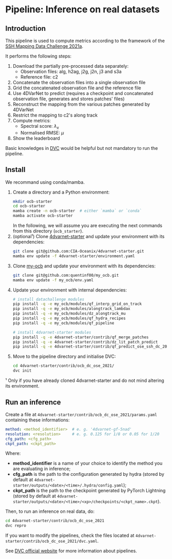 # Pipeline: Inference on real datasets

## Introduction

This pipeline is used to compute metrics according to the framework of the
[SSH Mapping Data Challenge 2021a](https://github.com/ocean-data-challenges/2021a_SSH_mapping_OSE).

It performs the following steps:

1. Download the partially pre-processed data separately:
    - Observation files: alg, h2ag, j2g, j2n, j3 and s3a
    - Reference file: c2
2. Concatenate the observation files into a single observation file
3. Grid the concatenated observation file and the reference file
4. Use 4DVarNet to predict (requires a checkpoint and concatenated observation
    file, generates and stores patches' files)
5. Reconstruct the mapping from the various patches generated by 4DVarNet
6. Restrict the mapping to c2's along track
7. Compute metrics:
    - Spectral score: $\lambda_x$
    - Normalised RMSE: $\mu$
8. Show the leaderboard

Basic knowledges in [DVC](https://dvc.org/) would be helpful but not mandatory
to run the pipeline.


## Install

We recommand using conda/mamba.

1. Create a directory and a Python environment:
    ```sh
    mkdir ocb-starter
    cd ocb-starter
    mamba create -n ocb-starter  # either `mamba` or `conda`
    mamba activate ocb-starter
    ```
    In the following, we will assume you are executing the next commands from
    this directory (`ocb_starter`).
2. (optional¹)
    Clone [4dvarnet-starter](https://github.com/CIA-Oceanix/4dvarnet-starter)
    and update your environment with its dependencies:
    ```sh
    git clone git@github.com:CIA-Oceanix/4dvarnet-starter.git
    mamba env update -f 4dvarnet-starter/environment.yaml
    ```
3. Clone [my-ocb](https://github.com/quentinf00/my_ocb) and update your
    environment with its dependencies:
    ```sh
    git clone git@github.com:quentinf00/my_ocb.git
    mamba env update -f my_ocb/env.yaml
    ```
4. Update your environment with internal dependencies:
    ```sh
    # install datachallenge modules
    pip install -q -e my_ocb/modules/qf_interp_grid_on_track
    pip install -q -e my_ocb/modules/alongtrack_lambdax
    pip install -q -e my_ocb/modules/dz_alongtrack_mu
    pip install -q -e my_ocb/modules/qf_hydra_recipes
    pip install -q -e my_ocb/modules/qf_pipeline

    # install 4dvarnet-starter modules
    pip install -q -e 4dvarnet-starter/contrib/qf_merge_patches
    pip install -q -e 4dvarnet-starter/contrib/dz_lit_patch_predict
    pip install -q -e 4dvarnet-starter/contrib/qf_predict_ose_ssh_dc_2021
    ```
5. Move to the pipeline directory and initialise DVC:
    ```sh
    cd 4dvarnet-starter/contrib/ocb_dc_ose_2021/
    dvc init
    ```

¹ Only if you have already cloned 4dvarnet-starter and do not mind altering
its environment.


## Run an inference

Create a file at `4dvarnet-starter/contrib/ocb_dc_ose_2021/params.yaml`
containing these informations:

```yaml
method: <method_identifier>  # e. g. '4dvarnet-gf-5nad'
resolution: <resolution>     # e. g. 0.125 for 1/8 or 0.05 for 1/20
cfg_path: <cfg_path>
ckpt_path: <ckpt_path>
```

Where:
- **method_identifier** is a name of your choice to identify the method you
    are evaluating in inference;
- **cfg_path** is the path to the configuration generated by hydra (stored by
    default at `4dvarnet-starter/outputs/<date>/<time>/.hydra/config.yaml`);
- **ckpt_path** is the path to the checkpoint generated by PyTorch Lightning
    (stored by default at
    `4dvarnet-starter/outputs/<date>/<time>/<xp>/checkpoints/<ckpt_name>.ckpt`).

Then, to run an inference on real data, do:

```sh
cd 4dvarnet-starter/contrib/ocb_dc_ose_2021
dvc repro
```

If you want to modify the pipelines, check the files located at
`4dvarnet-starter/contrib/ocb_dc_ose_2021/dvc.yaml`.

See [DVC official website](https://dvc.org/) for more information about
pipelines.